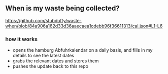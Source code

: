 ## When is my waste being collected?
  https://github.com/stubduffy/waste-when/blob/84a906a162d33d36aaecaea1cdebb96f36611313/cal.json#L1-L6
  
  ### how it works
  - opens the hamburg Abfuhrkalendar on a daily basis, and fills in my details to see the latest dates
  - grabs the relevant dates and stores them
  - pushes the update back to this repo
  
